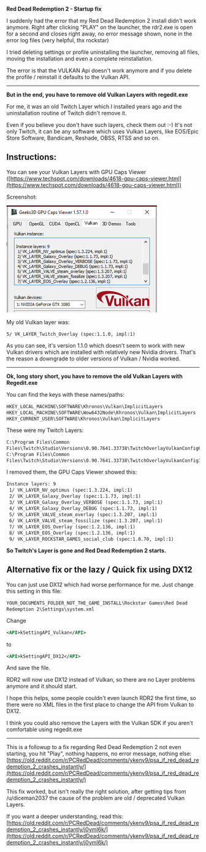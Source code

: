 **Red Dead Redemption 2 - Startup fix**

I suddenly had the error that my Red Dead Redemption 2 install didn't work anymore. Right after clicking "PLAY" on the launcher, the rdr2.exe is open for a second and closes right away, no error message shown, none in the error log files (very helpful, thx rockstar)

I tried deleting settings or profile uninstalling the launcher, removing all files, moving the installation and even a complete reinstallation.

The error is that the VULKAN Api doesn't work anymore and if you delete the profile / reinstall it defaults to the Vulkan API.

----

**But in the end, you have to remove old Vulkan Layers with regedit.exe**

For me, it was an old Twitch Layer which I installed years ago and the uninstallation routine of Twitch didn't remove it.

Even if you believe you don't have such layers, check them out :-) It's not only Twitch, it can be any software which uses Vulkan Layers, like EOS/Epic Store Software, Bandicam, Reshade, OBSS, RTSS and so on.

**Instructions:**
--------------------
You can see your Vulkan Layers with GPU Caps Viewer ([https://www.techspot.com/downloads/4618-gpu-caps-viewer.html](https://www.techspot.com/downloads/4618-gpu-caps-viewer.html)) 

Screenshot:

![image info](./pics/gpucapsview.png)


My old Vulkan layer was:

    5/ VK_LAYER_Twitch_Overlay (spec:1.1.0, impl:1)

As you can see, it's version 1.1.0 which doesn't seem to work with new Vulkan drivers which are installed with relatively new Nvidia drivers.
That's the reason a downgrade to older versions of Vulkan / Nvidia worked. 

---

**Ok, long story short, you have to remove the old Vulkan Layers with Regedit.exe**

You can find the keys with these names/paths:

    HKEY_LOCAL_MACHINE\SOFTWARE\Khronos\Vulkan\ImplicitLayers
    HKEY_LOCAL_MACHINE\SOFTWARE\Wow6432Node\Khronos\Vulkan\ImplicitLayers
    HKEY_CURRENT_USER\SOFTWARE\Khronos\Vulkan\ImplicitLayers

These were my Twitch Layers:

    C:\Program Files\Common Files\Twitch\Studio\Versions\0.90.7641.33738\TwitchOverlayVulkanConfig64.json
    C:\Program Files\Common Files\Twitch\Studio\Versions\0.90.7641.33738\TwitchOverlayVulkanConfig32.json

I removed them, the GPU Caps Viewer showed this:

    Instance layers: 9
     1/ VK_LAYER_NV_optimus (spec:1.3.224, impl:1)
     2/ VK_LAYER_Galaxy_Overlay (spec:1.1.73, impl:1)
     3/ VK_LAYER_Galaxy_Overlay_VERBOSE (spec:1.1.73, impl:1)
     4/ VK_LAYER_Galaxy_Overlay_DEBUG (spec:1.1.73, impl:1)
     5/ VK_LAYER_VALVE_steam_overlay (spec:1.3.207, impl:1)
     6/ VK_LAYER_VALVE_steam_fossilize (spec:1.3.207, impl:1)
     7/ VK_LAYER_EOS_Overlay (spec:1.2.136, impl:1)
     8/ VK_LAYER_EOS_Overlay (spec:1.2.136, impl:1)
     9/ VK_LAYER_ROCKSTAR_GAMES_social_club (spec:1.0.70, impl:1)

**So Twitch's Layer is gone and Red Dead Redemption 2 starts.**

**Alternative fix or the lazy / Quick fix using DX12**
--------------------
You can just use DX12 which had worse performance for me.
Just change this setting in this file:

```
YOUR_DOCUMENTS_FOLDER_NOT_THE_GAME_INSTALL\Rockstar Games\Red Dead Redemption 2\Settings\system.xml
```

Change

```xml
<API>kSettingAPI_Vulkan</API>
```

to

```xml
<API>kSettingAPI_DX12</API>
```

And save the file.

RDR2 will now use DX12 instead of Vulkan, so there are no Layer problems anymore and it should start.

I hope this helps, some people couldn't even launch RDR2 the first time, so there were no XML files in the first place to change the API from Vulkan to DX12.

I think you could also remove the Layers with the Vulkan SDK if you aren't comfortable using regedit.exe

---


This is a followup to a fix regarding Red Dead Redemption 2 not even starting, you hit "Play", nothing happens, no error message, nothing else:
[https://old.reddit.com/r/PCRedDead/comments/ykenv9/psa_if_red_dead_redemption_2_crashes_instantly/](https://old.reddit.com/r/PCRedDead/comments/ykenv9/psa_if_red_dead_redemption_2_crashes_instantly/)

This fix worked, but isn't really the right solution, after getting tips from /u/diceman2037 the cause of the problem are old / deprecated Vulkan Layers.

If you want a deeper understanding, read this:
[https://old.reddit.com/r/PCRedDead/comments/ykenv9/psa_if_red_dead_redemption_2_crashes_instantly/j0yml6k/](https://old.reddit.com/r/PCRedDead/comments/ykenv9/psa_if_red_dead_redemption_2_crashes_instantly/j0yml6k/)
